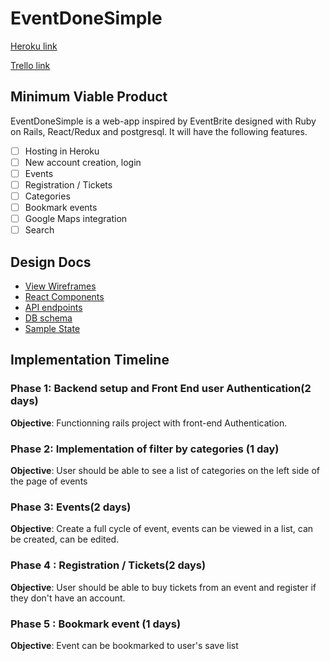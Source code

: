 # EventDoneSimple

[Heroku link][heroku]

[Trello link][trello]

[heroku]: http://www.herokuapp.com
[trello]: https://trello.com/b/emWOxUy7/eventdonesimple

## Minimum Viable Product

EventDoneSimple is a web-app inspired by EventBrite designed with Ruby on Rails, React/Redux and postgresql. It will have the following features.

- [ ] Hosting in Heroku
- [ ] New account creation, login
- [ ] Events
- [ ] Registration / Tickets
- [ ] Categories
- [ ] Bookmark events
- [ ] Google Maps integration
- [ ] Search

## Design Docs
* [View Wireframes][wireframes]
* [React Components][components]
* [API endpoints][api-endpoints]
* [DB schema][schema]
* [Sample State][sample-state]

[wireframes]: wireframes
[components]: component-hiearchy.md
[sample-state]: sample-state.md
[api-endpoints]: api-endpoints.md
[schema]:schema.md

## Implementation Timeline

### Phase 1: Backend setup and Front End user Authentication(2 days)

**Objective**: Functionning rails project with front-end Authentication.

### Phase 2:  Implementation of filter by categories (1 day)

**Objective**: User should be able to see a list of categories on the left side of the page of events

### Phase 3: Events(2 days)

**Objective**: Create a full cycle of event, events can be viewed in a list, can be created, can be edited.

### Phase 4 : Registration / Tickets(2 days)

**Objective**: User should be able to buy tickets from an event and register if they don't have an account.

### Phase 5 : Bookmark event (1 days)

**Objective**: Event can be bookmarked to user's save list
